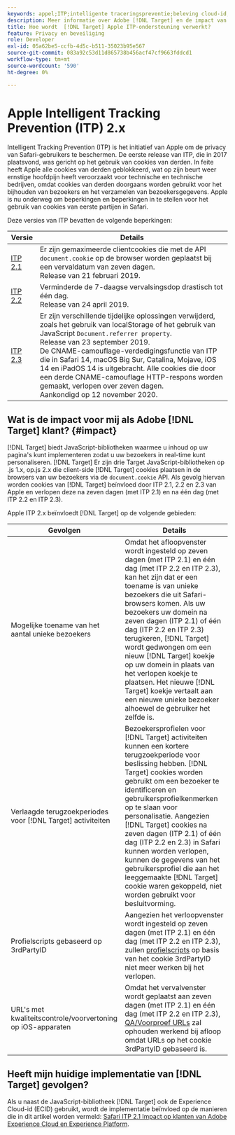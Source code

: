 ```yaml
---
keywords: appel;ITP;intelligente traceringspreventie;beleving cloud-id;ecid
description: Meer informatie over Adobe [!DNL Target] en de impact van het Apple Intelligent Tracking Prevention (ITP)-initiatief dat de privacy van Safari-gebruikers wil beschermen.
title: Hoe wordt  [!DNL Target] Apple ITP-ondersteuning verwerkt?
feature: Privacy en beveiliging
role: Developer
exl-id: 05a62be5-ccfb-4d5c-b511-35023b95e567
source-git-commit: 083a92c53d11d865738b456acf47cf9663fddcd1
workflow-type: tm+mt
source-wordcount: '590'
ht-degree: 0%

---
```


# Apple Intelligent Tracking Prevention (ITP) 2.x

Intelligent Tracking Prevention (ITP) is het initiatief van Apple om de privacy van Safari-gebruikers te beschermen. De eerste release van ITP, die in 2017 plaatsvond, was gericht op het gebruik van cookies van derden. In feite heeft Apple alle cookies van derden geblokkeerd, wat op zijn beurt weer ernstige hoofdpijn heeft veroorzaakt voor technische en technische bedrijven, omdat cookies van derden doorgaans worden gebruikt voor het bijhouden van bezoekers en het verzamelen van bezoekersgegevens. Apple is nu onderweg om beperkingen en beperkingen in te stellen voor het gebruik van cookies van eerste partijen in Safari.

Deze versies van ITP bevatten de volgende beperkingen:

| Versie | Details |
| --- | --- |
| [ITP 2.1](https://webkit.org/blog/8613/intelligent-tracking-prevention-2-1/) | Er zijn gemaximeerde clientcookies die met de API `document.cookie` op de browser worden geplaatst bij een vervaldatum van zeven dagen.<br>Release van 21 februari 2019. |
| [ITP 2.2](https://webkit.org/blog/8828/intelligent-tracking-prevention-2-2/) | Verminderde de 7-daagse vervalsingsdop drastisch tot één dag.<br>Release van 24 april 2019. |
| [ITP 2.3](https://webkit.org/blog/9521/intelligent-tracking-prevention-2-3/) | Er zijn verschillende tijdelijke oplossingen verwijderd, zoals het gebruik van localStorage of het gebruik van JavaScript `Document.referrer property`.<br>Release van 23 september 2019.<br>De CNAME-camouflage-verdedigingsfunctie van ITP die in Safari 14, macOS Big Sur, Catalina, Mojave, iOS 14 en iPadOS 14 is uitgebracht. Alle cookies die door een derde CNAME-camouflage HTTP-respons worden gemaakt, verlopen over zeven dagen.<br>Aankondigd op 12 november 2020. |

## Wat is de impact voor mij als Adobe [!DNL Target] klant? {#impact}

[!DNL Target] biedt JavaScript-bibliotheken waarmee u inhoud op uw pagina&#39;s kunt implementeren zodat u uw bezoekers in real-time kunt personaliseren.  [!DNL Target] Er zijn drie Target JavaScript-bibliotheken op .js 1.x, op.js 2.x die client-side [!DNL Target] cookies plaatsen in de browsers van uw bezoekers via de `document.cookie` API. Als gevolg hiervan worden cookies van [!DNL Target] beïnvloed door ITP 2.1, 2.2 en 2.3 van Apple en verlopen deze na zeven dagen (met ITP 2.1) en na één dag (met ITP 2.2 en ITP 2.3).

Apple ITP 2.x beïnvloedt [!DNL Target] op de volgende gebieden:

| Gevolgen | Details |
| --- | --- |
| Mogelijke toename van het aantal unieke bezoekers | Omdat het afloopvenster wordt ingesteld op zeven dagen (met ITP 2.1) en één dag (met ITP 2.2 en ITP 2.3), kan het zijn dat er een toename is van unieke bezoekers die uit Safari-browsers komen. Als uw bezoekers uw domein na zeven dagen (ITP 2.1) of één dag (ITP 2.2 en ITP 2.3) terugkeren, [!DNL Target] wordt gedwongen om een nieuw [!DNL Target] koekje op uw domein in plaats van het verlopen koekje te plaatsen. Het nieuwe [!DNL Target] koekje vertaalt aan een nieuwe unieke bezoeker alhoewel de gebruiker het zelfde is. |
| Verlaagde terugzoekperiodes voor [!DNL Target] activiteiten | Bezoekersprofielen voor [!DNL Target] activiteiten kunnen een kortere terugzoekperiode voor beslissing hebben. [!DNL Target] cookies worden gebruikt om een bezoeker te identificeren en gebruikersprofielkenmerken op te slaan voor personalisatie. Aangezien [!DNL Target] cookies na zeven dagen (ITP 2.1) of één dag (ITP 2.2 en 2.3) in Safari kunnen worden verlopen, kunnen de gegevens van het gebruikersprofiel die aan het leeggemaakte [!DNL Target] cookie waren gekoppeld, niet worden gebruikt voor besluitvorming. |
| Profielscripts gebaseerd op 3rdPartyID | Aangezien het verloopvenster wordt ingesteld op zeven dagen (met ITP 2.1) en één dag (met ITP 2.2 en ITP 2.3), zullen [profielscripts](/help/c-target/c-visitor-profile/profile-parameters.md) op basis van het cookie 3rdPartyID niet meer werken bij het verlopen. |
| URL&#39;s met kwaliteitscontrole/voorvertoning op iOS-apparaten | Omdat het vervalvenster wordt geplaatst aan zeven dagen (met ITP 2.1) en één dag (met ITP 2.2 en ITP 2.3), [QA/Voorproef URLs](/help/c-activities/c-activity-qa/activity-qa.md) zal ophouden werkend bij afloop omdat URLs op het cookie 3rdPartyID gebaseerd is. |

## Heeft mijn huidige implementatie van [!DNL Target] gevolgen?

Als u naast de JavaScript-bibliotheek [!DNL Target] ook de Experience Cloud-id (ECID) gebruikt, wordt de implementatie beïnvloed op de manieren die in dit artikel worden vermeld: [Safari ITP 2.1 Impact op klanten van Adobe Experience Cloud en Experience Platform](https://medium.com/adobetech/safari-itp-2-1-impact-on-adobe-experience-cloud-customers-9439cecb55ac).
